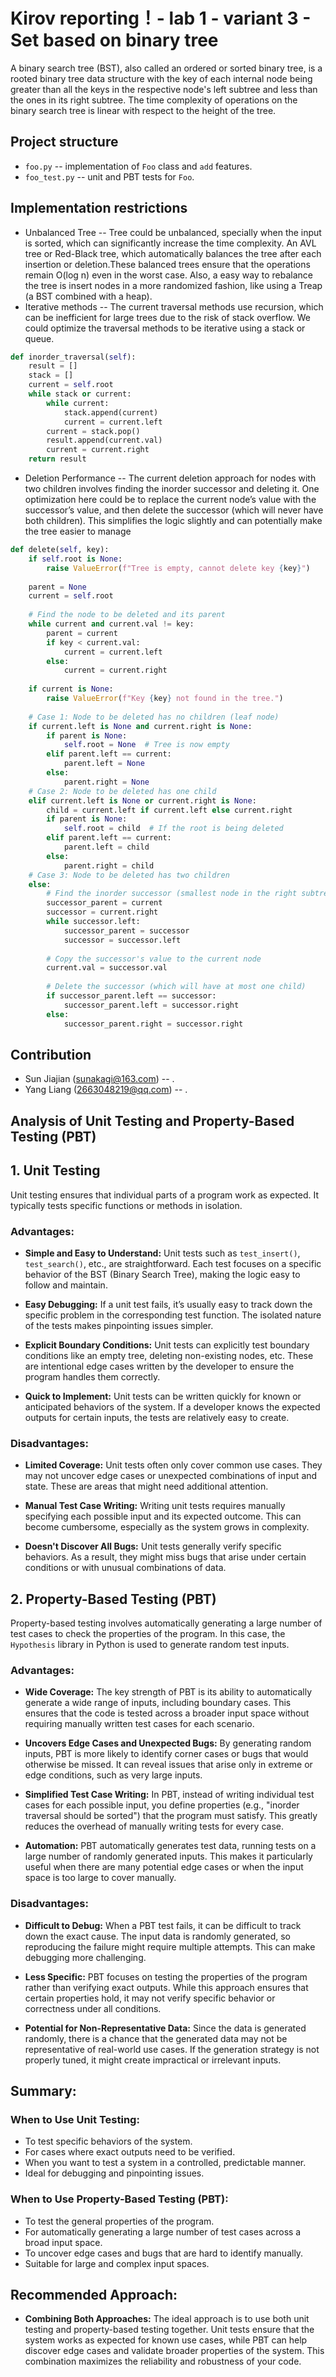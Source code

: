 # Kirov reporting！- lab 1 - variant 3 - Set based on binary tree

A binary search tree (BST), also called an ordered or sorted binary tree,
is a rooted binary tree data structure with the key of each internal node
being greater than all the keys in the respective node's left subtree and
less than the ones in its right subtree. The time complexity of operations
on the binary search tree is linear with respect to the height of the tree.

## Project structure

- `foo.py` -- implementation of `Foo` class and `add` features.
- `foo_test.py` -- unit and PBT tests for `Foo`.

## Implementation restrictions

- Unbalanced Tree -- Tree could be unbalanced, specially when the input is
sorted, which can significantly increase the time complexity. An AVL tree
or Red-Black tree, which automatically balances the tree after each insertion
or deletion.These balanced trees ensure that the operations remain O(log n)
even in the worst case. Also, a easy way to rebalance the tree is insert
nodes in a more randomized fashion, like using a Treap (a BST combined
with a heap).
- Iterative methods -- The current traversal methods use recursion, which
can be inefficient for large trees due to the risk of stack overflow. We
could optimize the traversal methods to be iterative using a stack or queue.
```python
def inorder_traversal(self):
    result = []
    stack = []
    current = self.root
    while stack or current:
        while current:
            stack.append(current)
            current = current.left
        current = stack.pop()
        result.append(current.val)
        current = current.right
    return result
```
- Deletion Performance -- The current deletion approach for nodes with two
children involves finding the inorder successor and deleting it. One optimization
here could be to replace the current node’s value with the successor’s value, and
then delete the successor (which will never have both children). This simplifies
the logic slightly and can potentially make the tree easier to manage
```python
def delete(self, key):
    if self.root is None:
        raise ValueError(f"Tree is empty, cannot delete key {key}")
    
    parent = None
    current = self.root
    
    # Find the node to be deleted and its parent
    while current and current.val != key:
        parent = current
        if key < current.val:
            current = current.left
        else:
            current = current.right
    
    if current is None:
        raise ValueError(f"Key {key} not found in the tree.")
    
    # Case 1: Node to be deleted has no children (leaf node)
    if current.left is None and current.right is None:
        if parent is None:
            self.root = None  # Tree is now empty
        elif parent.left == current:
            parent.left = None
        else:
            parent.right = None
    # Case 2: Node to be deleted has one child
    elif current.left is None or current.right is None:
        child = current.left if current.left else current.right
        if parent is None:
            self.root = child  # If the root is being deleted
        elif parent.left == current:
            parent.left = child
        else:
            parent.right = child
    # Case 3: Node to be deleted has two children
    else:
        # Find the inorder successor (smallest node in the right subtree)
        successor_parent = current
        successor = current.right
        while successor.left:
            successor_parent = successor
            successor = successor.left
        
        # Copy the successor's value to the current node
        current.val = successor.val
        
        # Delete the successor (which will have at most one child)
        if successor_parent.left == successor:
            successor_parent.left = successor.right
        else:
            successor_parent.right = successor.right
```

## Contribution

- Sun Jiajian (sunakagi@163.com) -- .
- Yang Liang (2663048219@qq.com) -- .

## Analysis of Unit Testing and Property-Based Testing (PBT)

## 1. Unit Testing

Unit testing ensures that individual parts of a program work as expected. It typically tests specific functions or methods in isolation.

### Advantages:
- **Simple and Easy to Understand:**
  Unit tests such as `test_insert()`, `test_search()`, etc., are straightforward. Each test focuses on a specific behavior of the BST (Binary Search Tree), making the logic easy to follow and maintain.
  
- **Easy Debugging:**
  If a unit test fails, it’s usually easy to track down the specific problem in the corresponding test function. The isolated nature of the tests makes pinpointing issues simpler.

- **Explicit Boundary Conditions:**
  Unit tests can explicitly test boundary conditions like an empty tree, deleting non-existing nodes, etc. These are intentional edge cases written by the developer to ensure the program handles them correctly.

- **Quick to Implement:**
  Unit tests can be written quickly for known or anticipated behaviors of the system. If a developer knows the expected outputs for certain inputs, the tests are relatively easy to create.

### Disadvantages:
- **Limited Coverage:**
  Unit tests often only cover common use cases. They may not uncover edge cases or unexpected combinations of input and state. These are areas that might need additional attention.

- **Manual Test Case Writing:**
  Writing unit tests requires manually specifying each possible input and its expected outcome. This can become cumbersome, especially as the system grows in complexity.

- **Doesn't Discover All Bugs:**
  Unit tests generally verify specific behaviors. As a result, they might miss bugs that arise under certain conditions or with unusual combinations of data.

## 2. Property-Based Testing (PBT)

Property-based testing involves automatically generating a large number of test cases to check the properties of the program. In this case, the `Hypothesis` library in Python is used to generate random test inputs.

### Advantages:
- **Wide Coverage:**
  The key strength of PBT is its ability to automatically generate a wide range of inputs, including boundary cases. This ensures that the code is tested across a broader input space without requiring manually written test cases for each scenario.

- **Uncovers Edge Cases and Unexpected Bugs:**
  By generating random inputs, PBT is more likely to identify corner cases or bugs that would otherwise be missed. It can reveal issues that arise only in extreme or edge conditions, such as very large inputs.

- **Simplified Test Case Writing:**
  In PBT, instead of writing individual test cases for each possible input, you define properties (e.g., "inorder traversal should be sorted") that the program must satisfy. This greatly reduces the overhead of manually writing tests for every case.

- **Automation:**
  PBT automatically generates test data, running tests on a large number of randomly generated inputs. This makes it particularly useful when there are many potential edge cases or when the input space is too large to cover manually.

### Disadvantages:
- **Difficult to Debug:**
  When a PBT test fails, it can be difficult to track down the exact cause. The input data is randomly generated, so reproducing the failure might require multiple attempts. This can make debugging more challenging.

- **Less Specific:**
  PBT focuses on testing the properties of the program rather than verifying exact outputs. While this approach ensures that certain properties hold, it may not verify specific behavior or correctness under all conditions.

- **Potential for Non-Representative Data:**
  Since the data is generated randomly, there is a chance that the generated data may not be representative of real-world use cases. If the generation strategy is not properly tuned, it might create impractical or irrelevant inputs.

## Summary:

### **When to Use Unit Testing:**
- To test specific behaviors of the system.
- For cases where exact outputs need to be verified.
- When you want to test a system in a controlled, predictable manner.
- Ideal for debugging and pinpointing issues.

### **When to Use Property-Based Testing (PBT):**
- To test the general properties of the program.
- For automatically generating a large number of test cases across a broad input space.
- To uncover edge cases and bugs that are hard to identify manually.
- Suitable for large and complex input spaces.

## **Recommended Approach:**
- **Combining Both Approaches:** The ideal approach is to use both unit testing and property-based testing together. Unit tests ensure that the system works as expected for known use cases, while PBT can help discover edge cases and validate broader properties of the system. This combination maximizes the reliability and robustness of your code.

